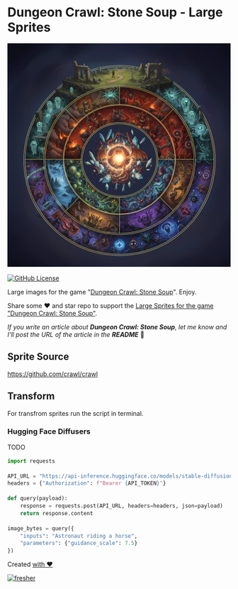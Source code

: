 # Dungeon Crawl: Stone Soup - Large Sprites

![Cover - Large Sprites for game Dungeon Crawl: Stone Soup](https://raw.githubusercontent.com/syrokomskyi/x-scale-dungeon-crawl-sprite/master/images/cover.webp)

[![GitHub License](https://img.shields.io/badge/license-MIT-blue.svg?style=for-the-badge)](https://opensource.org/licenses/MIT)

Large images for the game "[Dungeon Crawl: Stone Soup](https://en.wikipedia.org/wiki/Dungeon_Crawl_Stone_Soup)". Enjoy.

Share some ❤️ and star repo to support the [Large Sprites for the game "Dungeon Crawl: Stone Soup"](https://github.com/syrokomskyi/x-scale-dungeon-crawl-sprite).

_If you write an article about **Dungeon Crawl: Stone Soup**, let me know and I'll post the URL of the article in the **README**_ 🤝

## Sprite Source

<https://github.com/crawl/crawl>

## Transform

For transfrom sprites run the script in terminal.

### Hugging Face Diffusers

TODO

```python
import requests

API_URL = "https://api-inference.huggingface.co/models/stable-diffusion-v1-5"
headers = {"Authorization": f"Bearer {API_TOKEN}"}

def query(payload):
    response = requests.post(API_URL, headers=headers, json=payload)
    return response.content

image_bytes = query({
    "inputs": "Astronaut riding a horse",
    "parameters": {"guidance_scale": 7.5}
})
```

Created [with ❤️](https://syrokomskyi.com "Andrii Syrokomskyi")

[![fresher](https://img.shields.io/badge/maintained%20using-fresher-darkgreen.svg?style=for-the-badge)](https://github.com/syrokomskyi/fresher "Keeps Projects Up to Date")
